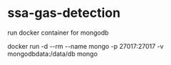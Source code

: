 # ssa-gas-detection

run docker container for mongodb

docker run -d --rm --name mongo -p 27017:27017 -v mongodbdata:/data/db mongo
